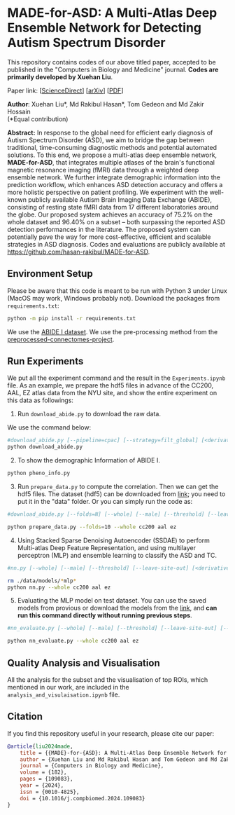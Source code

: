 # MADE-for-ASD: A Multi-Atlas Deep Ensemble Network for Detecting Autism Spectrum Disorder

This repository contains codes of our above titled paper, accepted to be published in the "Computers in Biology and Medicine" journal. **Codes are primarily developed by Xuehan Liu**.

Paper link: [[ScienceDirect](https://doi.org/10.1016/j.compbiomed.2024.109083)] [[arXiv](https://arxiv.org/abs/2407.07076)] [[PDF](https://hasan-rakibul.github.io/pdfs/liu2024made.pdf)]

**Author**: Xuehan Liu*, Md Rakibul Hasan*, Tom Gedeon and Md Zakir Hossain <br>
(*Equal contribution)

**Abstract:** In response to the global need for efficient early diagnosis of Autism Spectrum Disorder (ASD), we aim to bridge the gap between traditional, time-consuming diagnostic methods and potential automated solutions. To this end, we propose a multi-atlas deep ensemble network, **MADE-for-ASD**, that integrates multiple atlases of the brain's functional magnetic resonance imaging (fMRI) data through a weighted deep ensemble network. We further integrate demographic information into the prediction workflow, which enhances ASD detection accuracy and offers a more holistic perspective on patient profiling. We experiment with the well-known publicly available Autism Brain Imaging Data Exchange (ABIDE), consisting of resting state fMRI data from 17 different laboratories around the globe. Our proposed system achieves an accuracy of 75.2% on the whole dataset and 96.40% on a subset – both surpassing the reported ASD detection performances in the literature. The proposed system can potentially pave the way for more cost-effective, efficient and scalable strategies in ASD diagnosis. Codes and evaluations are publicly available at https://github.com/hasan-rakibul/MADE-for-ASD.

## Environment Setup

Please be aware that this code is meant to be run with Python 3 under Linux (MacOS may work, Windows probably not). Download the packages from `requirements.txt`:

```bash
python -m pip install -r requirements.txt
```
We use the [ABIDE I dataset](http://fcon_1000.projects.nitrc.org/indi/abide/). We use the pre-processing method from the [preprocessed-connectomes-project](https://github.com/preprocessed-connectomes-project/abide).


## Run Experiments

We put all the experiment command and the result in the `Experiments.ipynb` file. As an example, we prepare the hdf5 files in advance of the CC200, AAL, EZ atlas data from the NYU site, and show the entire experiment on this data as followings:

1. Run `download_abide.py` to download the raw data.

We use the command below:

```bash
#download_abide.py [--pipeline=cpac] [--strategy=filt_global] [<derivative> ...]
python download_abide.py
```

2. To show the demographic Information of ABIDE I.

```bash
python pheno_info.py
```

3. Run `prepare_data.py` to compute the correlation. Then we can get the hdf5 files. The dataset (hdf5) can be downloaded from [link](https://drive.google.com/file/d/1-WyQ7IOqSxaGcoA6MR4ydJdazlqzKYMY/view?usp=drive_link); you need to put it in the "data" folder. Or you can simply run the code as:

```bash
#download_abide.py [--folds=N] [--whole] [--male] [--threshold] [--leave-site-out] [--NYU-site-out] [<derivative> ...]

python prepare_data.py --folds=10 --whole cc200 aal ez
```

4. Using Stacked Sparse Denoising Autoencoder (SSDAE) to perform Multi-atlas Deep Feature Representation, and using multilayer perceptron (MLP) and ensemble learning to classify the ASD and TC.

```bash
#nn.py [--whole] [--male] [--threshold] [--leave-site-out] [<derivative> ...]

rm ./data/models/*mlp*
python nn.py --whole cc200 aal ez
```  

5. Evaluating the MLP model on test dataset. You can use the saved models from provious or download the models from the [link](https://drive.google.com/drive/folders/1rIZpXdafzI-nb0YonkL0XQs6pOSSxRUf?usp=drive_link), and **can run this command directly without running previous steps**.

```bash
#nn_evaluate.py [--whole] [--male] [--threshold] [--leave-site-out] [--NYU-site-out] [<derivative> ...]

python nn_evaluate.py --whole cc200 aal ez
```
        
## Quality Analysis and Visualisation

All the analysis for the subset and the visualisation of top ROIs, which mentioned in our work, are included in the `analysis_and_visulaisation.ipynb` file.

## Citation
If you find this repository useful in your research, please cite our paper:
```bibtex
@article{liu2024made,
    title = {{MADE}-for-{ASD}: A Multi-Atlas Deep Ensemble Network for Diagnosing Autism Spectrum Disorder},
    author = {Xuehan Liu and Md Rakibul Hasan and Tom Gedeon and Md Zakir Hossain},
    journal = {Computers in Biology and Medicine},
    volume = {182},
    pages = {109083},
    year = {2024},
    issn = {0010-4825},
    doi = {10.1016/j.compbiomed.2024.109083}
}
```